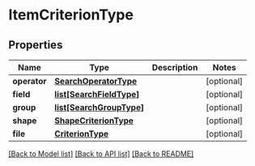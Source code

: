 # ItemCriterionType

## Properties
Name | Type | Description | Notes
------------ | ------------- | ------------- | -------------
**operator** | [**SearchOperatorType**](SearchOperatorType.md) |  | [optional] 
**field** | [**list[SearchFieldType]**](SearchFieldType.md) |  | [optional] 
**group** | [**list[SearchGroupType]**](SearchGroupType.md) |  | [optional] 
**shape** | [**ShapeCriterionType**](ShapeCriterionType.md) |  | [optional] 
**file** | [**CriterionType**](CriterionType.md) |  | [optional] 

[[Back to Model list]](../README.md#documentation-for-models) [[Back to API list]](../README.md#documentation-for-api-endpoints) [[Back to README]](../README.md)


